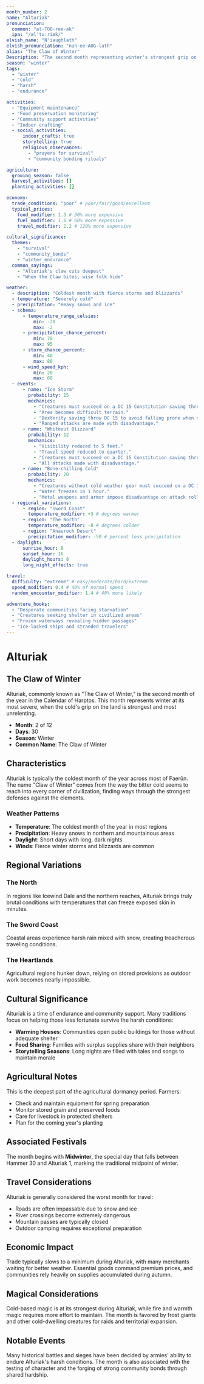 ```yaml
---
month_number: 2
name: "Alturiak"
pronunciation:
  common: "al-TOO-ree-ak"
  ipa: "/ælˈtuːriæk/"
elvish_name: "N'iaughlath"
elvish_pronunciation: "nuh-ee-AUG-lath"
alias: "The Claw of Winter"
Description: "The second month representing winter's strongest grip on the land"
season: "winter"
tags:
  - "winter"
  - "cold"
  - "harsh"
  - "endurance"

activities:
  - "Equipment maintenance"
  - "Food preservation monitoring"
  - "Community support activities"
  - "Indoor crafting"
  - social_activities:
      indoor_crafts: true
      storytelling: true
      religious_observances:
        - "prayers for survival"
        - "community bonding rituals"

agriculture:
  growing_season: false
  harvest_activities: []
  planting_activities: []

economy:
  trade_conditions: "poor" # poor/fair/good/excellent
  typical_prices:
    food_modifier: 1.3 # 30% more expensive
    fuel_modifier: 1.6 # 60% more expensive
    travel_modifier: 2.2 # 120% more expensive

cultural_significance:
  themes:
    - "survival"
    - "community_bonds"
    - "winter_endurance"
  common_sayings:
    - "Alturiak's claw cuts deepest"
    - "When the Claw bites, wise folk hide"

weather:
  - description: "Coldest month with fierce storms and blizzards"
  - temperature: "Severely cold"
  - precipitation: "Heavy snows and ice"
  - schema:
      - temperature_range_celsius:
          min: -20
          max: -2
      - precipitation_chance_percent:
          min: 70
          max: 95
      - storm_chance_percent:
          min: 40
          max: 80
      - wind_speed_kph:
          min: 20
          max: 60
  - events:
      - name: "Ice Storm"
        probability: 15
        mechanics:
          - "Creatures must succeed on a DC 15 Constitution saving throw every hour or gain one level of exhaustion."
          - "Area becomes difficult terrain."
          - "Dexterity saving throw DC 15 to avoid falling prone when moving."
          - "Ranged attacks are made with disadvantage."
      - name: "Whiteout Blizzard"
        probability: 12
        mechanics:
          - "Visibility reduced to 5 feet."
          - "Travel speed reduced to quarter."
          - "Creatures must succeed on a DC 15 Constitution saving throw every hour or gain one level of exhaustion."
          - "All attacks made with disadvantage."
      - name: "Bone-chilling Cold"
        probability: 20
        mechanics:
          - "Creatures without cold weather gear must succeed on a DC 13 Constitution saving throw every 2 hours or take 1d6 cold damage."
          - "Water freezes in 1 hour."
          - "Metal weapons and armor impose disadvantage on attack rolls without proper insulation."
  - regional_variations:
      - region: "Sword Coast"
        temperature_modifier: +3 # degrees warmer
      - region: "The North"
        temperature_modifier: -8 # degrees colder
      - region: "Anauroch Desert"
        precipitation_modifier: -50 # percent less precipitation
  - daylight:
      sunrise_hour: 8
      sunset_hour: 16
      daylight_hours: 8
      long_night_effects: true

travel:
  difficulty: "extreme" # easy/moderate/hard/extreme
  speed_modifier: 0.4 # 40% of normal speed
  random_encounter_modifier: 1.4 # 40% more likely

adventure_hooks:
  - "Desperate communities facing starvation"
  - "Creatures seeking shelter in civilized areas"
  - "Frozen waterways revealing hidden passages"
  - "Ice-locked ships and stranded travelers"
---
```


# Alturiak

## The Claw of Winter

Alturiak, commonly known as "The Claw of Winter," is the second month of the year in the Calendar of Harptos. This month represents winter at its most severe, when the cold's grip on the land is strongest and most unrelenting.

- **Month**: 2 of 12
- **Days**: 30
- **Season**: Winter
- **Common Name**: The Claw of Winter

## Characteristics

Alturiak is typically the coldest month of the year across most of Faerûn. The name "Claw of Winter" comes from the way the bitter cold seems to reach into every corner of civilization, finding ways through the strongest defenses against the elements.

### Weather Patterns

- **Temperature**: The coldest month of the year in most regions
- **Precipitation**: Heavy snows in northern and mountainous areas
- **Daylight**: Short days with long, dark nights
- **Winds**: Fierce winter storms and blizzards are common

## Regional Variations

### The North

In regions like Icewind Dale and the northern reaches, Alturiak brings truly brutal conditions with temperatures that can freeze exposed skin in minutes.

### The Sword Coast

Coastal areas experience harsh rain mixed with snow, creating treacherous traveling conditions.

### The Heartlands

Agricultural regions hunker down, relying on stored provisions as outdoor work becomes nearly impossible.

## Cultural Significance

Alturiak is a time of endurance and community support. Many traditions focus on helping those less fortunate survive the harsh conditions:

- **Warming Houses**: Communities open public buildings for those without adequate shelter
- **Food Sharing**: Families with surplus supplies share with their neighbors
- **Storytelling Seasons**: Long nights are filled with tales and songs to maintain morale

## Agricultural Notes

This is the deepest part of the agricultural dormancy period. Farmers:

- Check and maintain equipment for spring preparation
- Monitor stored grain and preserved foods
- Care for livestock in protected shelters
- Plan for the coming year's planting

## Associated Festivals

The month begins with **Midwinter**, the special day that falls between Hammer 30 and Alturiak 1, marking the traditional midpoint of winter.

## Travel Considerations

Alturiak is generally considered the worst month for travel:

- Roads are often impassable due to snow and ice
- River crossings become extremely dangerous
- Mountain passes are typically closed
- Outdoor camping requires exceptional preparation

## Economic Impact

Trade typically slows to a minimum during Alturiak, with many merchants waiting for better weather. Essential goods command premium prices, and communities rely heavily on supplies accumulated during autumn.

## Magical Considerations

Cold-based magic is at its strongest during Alturiak, while fire and warmth magic requires more effort to maintain. The month is favored by frost giants and other cold-dwelling creatures for raids and territorial expansion.

## Notable Events

Many historical battles and sieges have been decided by armies' ability to endure Alturiak's harsh conditions. The month is also associated with the testing of character and the forging of strong community bonds through shared hardship.
